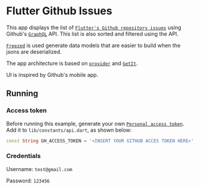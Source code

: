 # Flutter Github Issues

This app displays the list of [`Flutter's Github repository issues`](https://github.com/flutter/flutter/issues) using Github's [`GraphQL`](https://pub.dev/packages/graphql_flutter) API. This list is also sorted and filtered using the API.

[`Freezed`](https://pub.dev/packages/freezed) is used generate data models that are easier to build when the jsons are deserialized.

The app architecture is based on [`provider`](https://pub.dev/packages/provider) and [`GetIt`](https://pub.dev/packages/get_it).

UI is inspired by Github's mobile app.

## Running
### Access token

Before running this example, generate your own [`Personal access token`](https://github.com/settings/tokens). Add it to `lib/constants/api.dart`, as shown below:

```dart
const String GH_ACCESS_TOKEN = '<INSERT YOUR GITHUB ACCES TOKEN HERE>';
```

### Credentials
Username: `test@gmail.com`

Password: `123456`
